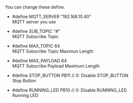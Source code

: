 You can change these define.

- #define MQTT_SERVER     "192.168.10.40"   
MQTT server you use   

- #define SUB_TOPIC       "#"   
MQTT Subscribe Topic   

- #define MAX_TOPIC       64   
MQTT Subscribe Topic Maximun Length   

- #define MAX_PAYLOAD     64   
MQTT Subscribe Payload Maximum Length   

- #define STOP_BUTTON     PB11 // 0: Disable STOP_BUTTON   
Stop Button   

- #define RUNNING_LED     PB10 // 0: Disable RUNNING_LED   
Running LED   
